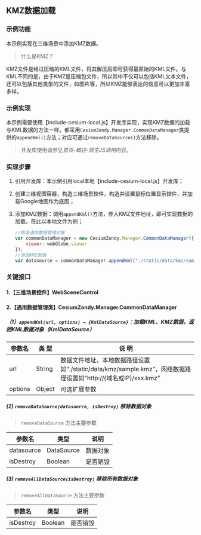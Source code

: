 ## KMZ数据加载

### 示例功能

本示例实现在三维场景中添加KMZ数据。

> 什么是KMZ？

KMZ文件是经过压缩的KML文件，将其解压后即可获得最原始的KML文件。与KML不同的是，由于KMZ是压缩包文件，所以其中不仅可以包括KML文本文件，还可以包括其他类型的文件，如图片等，所以KMZ能够表达的信息可以更加丰富多样。

### 示例实现

本示例需要使用【include-cesium-local.js】开发库实现，实现KMZ数据的加载与KML数据的方法一样，都采用`CesiumZondy.Manager.CommonDataManager`类提供的`appendKml()`方法；对应可通过`removeDataSource()`方法移除。

> 开发库使用请参见*首页-概述-原生JS调用*内容。

### 实现步骤

1. 引用开发库：本示例引用local本地【include-cesium-local.js】开发库；

2. 创建三维视图容器，构造三维场景控件，构造并设置鼠标位置显示控件，并加载Google地图作为底图；

3. 添加KMZ数据：调用`appendKml()`方法，传入KMZ文件地址，即可实现数据的加载，在此以本地文件为例；

    ``` javascript
    //构造通用数据管理对象
    var commonDataManager = new CesiumZondy.Manager.CommonDataManager({
        viewer: webGlobe.viewer
    });
    //添加KMZ数据
    var datasource = commonDataManager.appendKml("./static/data/kmz/sample.kmz");
    ```

### 关键接口

#### 1.【三维场景控件】WebSceneControl

#### 2.【通用数据管理类】CesiumZondy.Manager.CommonDataManager

##### （1）`appendKml(url, options) → {KmlDataSource}`：加载KML、KMZ数据，返回KML数据对象（KmlDataSource）

|参数名|类 型|说 明|
|-|-|-|
|url|String|数据文件地址，本地数据路径设置如“./static/data/kmz/sample.kmz”，网络数据路径设置如“http://{域名或IP}/xxx.kmz”|
|options|Object|可选扩展参数|

##### (2) `removeDataSource(datasource, isDestroy)` 移除数据对象
> `removeDataSource` 方法主要参数

|参数名|类型|说明|
|-|-|-|
|datasource|DataSource|数据对象|
|isDestroy|Boolean|是否销毁|

##### (3) `removeAllDataSource(isDestroy)` 移除所有数据对象
> `removeAllDataSource` 方法主要参数

|参数名|类型|说明|
|-|-|-|
|isDestroy|Boolean|是否销毁|
